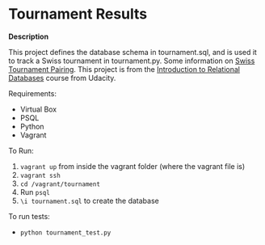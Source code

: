 # Tournament Results

**Description**

This project defines the database schema in tournament.sql, and is used it to track a Swiss tournament in tournament.py. Some information on [Swiss Tournament Pairing](https://www.wizards.com/dci/downloads/Swiss_Pairings.pdf).
This project is from the [Introduction to Relational Databases](https://www.udacity.com/course/intro-to-relational-databases--ud197) course from Udacity.

Requirements: 

- Virtual Box
- PSQL
- Python
- Vagrant

To Run:
 
 1. `vagrant up` from inside the vagrant folder (where the vagrant file is)
 2. `vagrant ssh`
 3. `cd /vagrant/tournament`
 4. Run `psql`
 5. `\i tournament.sql` to create the database
 
 To run tests:
 
 - `python tournament_test.py`
 
